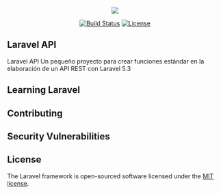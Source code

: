 <p align="center"><img src="https://laravel.com/assets/img/components/logo-laravel.svg"></p>

<p align="center">
<a href="https://travis-ci.org/laravel/framework"><img src="https://travis-ci.org/laravel/framework.svg" alt="Build Status"></a>
<a href="https://packagist.org/packages/laravel/framework"><img src="https://poser.pugx.org/laravel/framework/license.svg" alt="License"></a>
</p>

## Laravel API

Laravel API Un pequeño proyecto para crear funciones estándar en la elaboración de un API REST con Laravel 5.3


## Learning Laravel



## Contributing



## Security Vulnerabilities



## License

The Laravel framework is open-sourced software licensed under the [MIT license](http://opensource.org/licenses/MIT).
